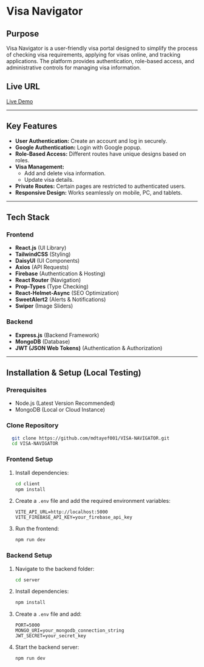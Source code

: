# Visa Navigator

## Purpose
Visa Navigator is a user-friendly visa portal designed to simplify the process of checking visa requirements, applying for visas online, and tracking applications. The platform provides authentication, role-based access, and administrative controls for managing visa information.

## Live URL
[Live Demo](https://visa-navigator-d3c13.web.app/)

---

## Key Features
- **User Authentication:** Create an account and log in securely.
- **Google Authentication:** Login with Google popup.
- **Role-Based Access:** Different routes have unique designs based on roles.
- **Visa Management:**
  - Add and delete visa information.
  - Update visa details.
- **Private Routes:** Certain pages are restricted to authenticated users.
- **Responsive Design:** Works seamlessly on mobile, PC, and tablets.

---

## Tech Stack

### Frontend
- **React.js** (UI Library)
- **TailwindCSS** (Styling)
- **DaisyUI** (UI Components)
- **Axios** (API Requests)
- **Firebase** (Authentication & Hosting)
- **React Router** (Navigation)
- **Prop-Types** (Type Checking)
- **React-Helmet-Async** (SEO Optimization)
- **SweetAlert2** (Alerts & Notifications)
- **Swiper** (Image Sliders)

### Backend
- **Express.js** (Backend Framework)
- **MongoDB** (Database)
- **JWT (JSON Web Tokens)** (Authentication & Authorization)

---

## Installation & Setup (Local Testing)

### Prerequisites
- Node.js (Latest Version Recommended)
- MongoDB (Local or Cloud Instance)

### Clone Repository
```sh
  git clone https://github.com/mdtayef001/VISA-NAVIGATOR.git
  cd VISA-NAVIGATOR
```

### Frontend Setup
1. Install dependencies:
   ```sh
   cd client
   npm install
   ```
2. Create a `.env` file and add the required environment variables:
   ```env
   VITE_API_URL=http://localhost:5000
   VITE_FIREBASE_API_KEY=your_firebase_api_key
   ```
3. Run the frontend:
   ```sh
   npm run dev
   ```

### Backend Setup
1. Navigate to the backend folder:
   ```sh
   cd server
   ```
2. Install dependencies:
   ```sh
   npm install
   ```
3. Create a `.env` file and add:
   ```env
   PORT=5000
   MONGO_URI=your_mongodb_connection_string
   JWT_SECRET=your_secret_key
   ```
4. Start the backend server:
   ```sh
   npm run dev
   ```


